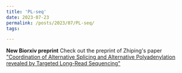 ```yaml
---
title: 'PL-seq'
date: 2023-07-23
permalink: /posts/2023/07/PL-seq/
tags:

---
```


**New Biorxiv preprint**
Check out the preprint of Zhiping's paper ["Coordination of Alternative Splicing and Alternative Polyadenylation revealed by Targeted Long-Read Sequencing"](https://www.biorxiv.org/content/10.1101/2023.03.23.533999v1) 